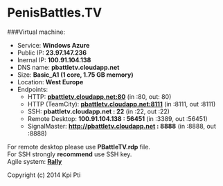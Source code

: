 PenisBattles.TV
===============

###Virtual machine:
* Service: **Windows Azure**
* Public IP: **23.97.147.236**
* Inernal IP: **100.91.104.138**
* DNS name: **pbattletv.cloudapp.net**
* Size: **Basic_A1 (1 core, 1.75 GB memory)**
* Location: **West Europe**
* Endpoints:
  * HTTP: **[pbattletv.cloudapp.net:80](http://pbattletv.cloudapp.net:80)** (in :80, out: 80)
  * HTTP (TeamCity): **[pbattletv.cloudapp.net:8111](http://pbattletv.cloudapp.net:8111)** (in :8111, out :8111)
  * SSH: **pbattletv.cloudapp.net : 22** (in :22, out :22)
  * Remote Desktop: **100.91.104.138 : 56451** (in :3389, out :56451)
  * SignalMaster: **http://pbattletv.cloudapp.net : 8888** (in :8888, out :8888)

For remote desktop please use **PBattleTV.rdp** file.<br />
For SSH strongly **recommend** use SSH key.<br />
Agile system: **[Rally](http://rally1.rallydev.com/)**

Copyright (c) 2014 Kpi Pti
